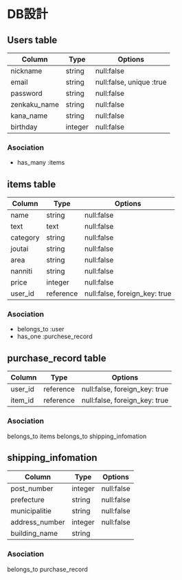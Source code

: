 # DB設計

## Users table
| Column           | Type                  | Options                             |
|------------------|-----------------------|-------------------------------------|
| nickname         | string                | null:false                          |
| email            | string                | null:false, unique :true            |
| password         | string                | null:false                          |
| zenkaku_name     | string                | null:false                          |
| kana_name        | string                | null:false                          |
| birthday         | integer               | null:false                          |

### Asociation

- has_many :items

## items table
| Column          | Type                    | Options                            |
|-----------------|-------------------------|------------------------------------|
| name            | string                  | null:false                         |
| text            | text                    | null:false                         |
| category        | string                  | null:false                         |
| joutai          | string                  | null:false                         |
| area            | string                  | null:false                         |
| nanniti         | string                  | null:false                         |
| price           | integer                 | null:false                         |
| user_id         | reference               | null:false, foreign_key: true      |

### Asociation

- belongs_to :user
- has_one :purchese_record

## purchase_record table
| Column           | Type                   | Options                             |
|------------------|------------------------|-------------------------------------|
| user_id          | reference              | null:false, foreign_key: true       |
| item_id          | reference              | null:false, foreign_key: true       |

### Asociation

belongs_to items
belongs_to shipping_infomation

## shipping_infomation
| Column           | Type                   | Options                             |
|------------------|------------------------|-------------------------------------|
| post_number      | integer                | null:false                          |
| prefecture       | string                 | null:false                          |
| municipalitie    | string                 | null:false                          |
| address_number   | integer                | null:false                          |
| building_name    | string                 |                                     |

### Asociation

belongs_to purchase_record